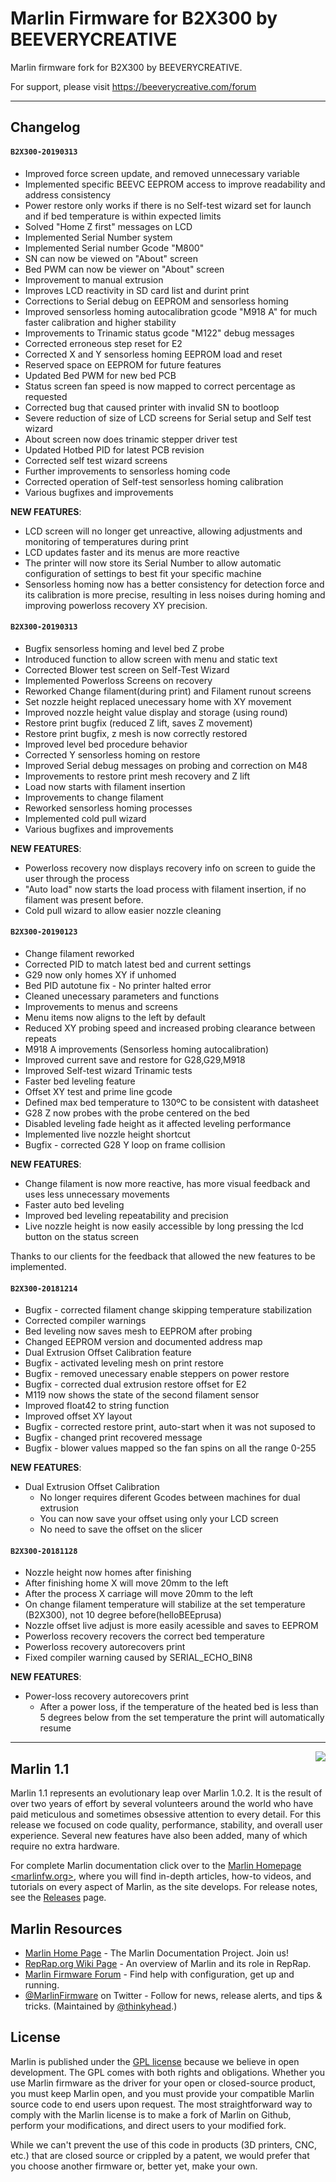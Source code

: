 # Marlin Firmware for B2X300 by BEEVERYCREATIVE
Marlin firmware fork for B2X300 by BEEVERYCREATIVE.

For support, please visit https://beeverycreative.com/forum

---

## Changelog

#### `B2X300-20190313`
- Improved force screen update, and removed unnecessary variable
- Implemented specific BEEVC EEPROM access to improve readability and address consistency
- Power restore only works if there is no Self-test wizard set for launch and if bed temperature is within expected limits
- Solved "Home Z first" messages on LCD
- Implemented Serial Number system
- Implemented Serial number Gcode "M800"
- SN can now be viewed on "About" screen
- Bed PWM can now be viewer on "About" screen
- Improvement to manual extrusion
- Improves LCD reactivity in SD card list and durint print
- Corrections to Serial debug on EEPROM and sensorless homing
- Improved sensorless homing autocalibration gcode "M918 A" for much faster calibration and higher stability
- Improvements to Trinamic status gcode "M122" debug messages
- Corrected erroneous step reset for E2
- Corrected X and Y sensorless homing EEPROM load and reset
- Reserved space on EEPROM for future features
- Updated Bed PWM for new bed PCB
- Status screen fan speed is now mapped to correct percentage as requested
- Corrected bug that caused printer with invalid SN to bootloop
- Severe reduction of size of LCD screens for Serial setup and Self test wizard
- About screen now does trinamic stepper driver test
- Updated Hotbed PID for latest PCB revision
- Corrected self test wizard screens
- Further improvements to sensorless homing code
- Corrected operation of Self-test sensorless homing calibration
- Various bugfixes and improvements

**NEW FEATURES**: 
- LCD screen will no longer get unreactive, allowing adjustments and monitoring of temperatures during print
- LCD updates faster and its menus are more reactive
- The printer will now store its Serial Number to allow automatic configuration of settings to best fit your specific machine
- Sensorless homing now has a better consistency for detection force and its calibration is more precise, resulting in less noises during homing and improving powerloss recovery XY precision.

#### `B2X300-20190313`
- Bugfix sensorless homing and level bed Z probe
- Introduced function to allow screen with menu and static text
- Corrected Blower test screen on Self-Test Wizard
- Implemented Powerloss Screens on recovery
- Reworked Change filament(during print) and Filament runout screens
- Set nozzle height replaced unecessary home with XY movement
- Improved nozzle height value display and storage (using round)
- Restore print bugfix (reduced Z lift, saves Z movement)
- Restore print bugfix, z mesh is now correctly restored
- Improved level bed procedure behavior
- Corrected Y sensorless homing on restore
- Improved Serial debug messages on probing and correction on M48
- Improvements to restore print mesh recovery and Z lift
- Load now starts with filament insertion
- Improvements to change filament
- Reworked sensorless homing processes
- Implemented cold pull wizard
- Various bugfixes and improvements

**NEW FEATURES**: 
- Powerloss recovery now displays recovery info on screen to guide the user through the process
- "Auto load" now starts the load process with filament insertion, if no filament was present before.
- Cold pull wizard to allow easier nozzle cleaning


#### `B2X300-20190123`
- Change filament reworked
- Corrected PID to match latest bed and current settings
- G29 now only homes XY if unhomed
- Bed PID autotune fix - No printer halted error
- Cleaned unecessary parameters and functions
- Improvements to menus and screens
- Menu items now aligns to the left by default
- Reduced XY probing speed and increased probing clearance between repeats
- M918 A improvements (Sensorless homing autocalibration)
- Improved current save and restore for G28,G29,M918
- Improved Self-test wizard Trinamic tests
- Faster bed leveling feature
- Offset XY test and prime line gcode
- Defined max bed temperature to 130ºC to be consistent with datasheet
- G28 Z now probes with the probe centered on the bed
- Disabled leveling fade height as it affected leveling performance
- Implemented live nozzle height shortcut
- Bugfix - corrected G28 Y loop on frame collision

**NEW FEATURES**: 
- Change filament is now more reactive, has more visual feedback and uses less unnecessary movements
- Faster auto bed leveling
- Improved bed leveling repeatability and precision
- Live nozzle height is now easily accessible by long pressing the lcd button on the status screen

Thanks to our clients for the feedback that allowed the new features to be implemented.

#### `B2X300-20181214`
- Bugfix - corrected filament change skipping temperature stabilization
- Corrected compiler warnings
- Bed leveling now saves mesh to EEPROM after probing
- Changed EEPROM version and documented address map
- Dual Extrusion Offset Calibration feature
- Bugfix - activated leveling mesh on print restore
- Bugfix - removed unecessary enable steppers on power restore
- Bugfix - corrected dual extrusion restore offset for E2
- M119 now shows the state of the second filament sensor
- Improved float42 to string function
- Improved offset XY layout
- Bugfix - corrected restore print, auto-start when it was not suposed to
- Bugfix - changed print recovered message
- Bugfix - blower values mapped so the fan spins on all the range 0-255

**NEW FEATURES**: 
- Dual Extrusion Offset Calibration 
	- No longer requires diferent Gcodes between machines for dual extrusion
    - You can now save your offset using only your LCD screen
	- No need to save the offset on the slicer


#### `B2X300-20181128`
- Nozzle height now homes after finishing
- After finishing home X will move 20mm to the left
- After the process X carriage will move 20mm to the left
- On change filament temperature will stabilize at the set temperature (B2X300), not 10 degree before(helloBEEprusa)
- Nozzle offset live adjust is more easily acessible and saves to EEPROM
- Powerloss recovery recovers the correct bed temperature
- Powerloss recovery autorecovers print
- Fixed compiler warning caused by SERIAL_ECHO_BIN8

**NEW FEATURES**: 
- Power-loss recovery autorecovers print
    - After a power loss, if the temperature of the heated bed is less than 5 degrees below from the set temperature the print will automatically resume


---


<img align="right" src="buildroot/share/pixmaps/logo/marlin-250.png" />

## Marlin 1.1

Marlin 1.1 represents an evolutionary leap over Marlin 1.0.2. It is the result of over two years of effort by several volunteers around the world who have paid meticulous and sometimes obsessive attention to every detail. For this release we focused on code quality, performance, stability, and overall user experience. Several new features have also been added, many of which require no extra hardware.

For complete Marlin documentation click over to the [Marlin Homepage <marlinfw.org>](http://marlinfw.org/), where you will find in-depth articles, how-to videos, and tutorials on every aspect of Marlin, as the site develops. For release notes, see the [Releases](https://github.com/MarlinFirmware/Marlin/releases) page.


## Marlin Resources

- [Marlin Home Page](http://marlinfw.org/) - The Marlin Documentation Project. Join us!
- [RepRap.org Wiki Page](http://reprap.org/wiki/Marlin) - An overview of Marlin and its role in RepRap.
- [Marlin Firmware Forum](http://forums.reprap.org/list.php?415) - Find help with configuration, get up and running.
- [@MarlinFirmware](https://twitter.com/MarlinFirmware) on Twitter - Follow for news, release alerts, and tips & tricks. (Maintained by [@thinkyhead](https://github.com/thinkyhead).)

## License

Marlin is published under the [GPL license](https://github.com/COPYING.md) because we believe in open development. The GPL comes with both rights and obligations. Whether you use Marlin firmware as the driver for your open or closed-source product, you must keep Marlin open, and you must provide your compatible Marlin source code to end users upon request. The most straightforward way to comply with the Marlin license is to make a fork of Marlin on Github, perform your modifications, and direct users to your modified fork.

While we can't prevent the use of this code in products (3D printers, CNC, etc.) that are closed source or crippled by a patent, we would prefer that you choose another firmware or, better yet, make your own.

